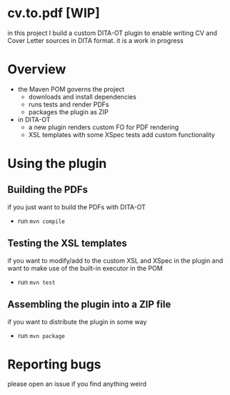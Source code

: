# cv.to.pdf [WIP]

in this project I build a custom DITA-OT plugin to enable writing CV and Cover Letter sources in DITA format. it is a work in progress

# Overview

* the Maven POM governs the project 
  * downloads and install dependencies
  * runs tests and render PDFs
  * packages the plugin as ZIP
* in DITA-OT 
  * a new plugin renders custom FO for PDF rendering
  * XSL templates with some XSpec tests add custom functionality

# Using the plugin

## Building the PDFs
if you just want to build the PDFs with DITA-OT
* run `mvn compile`

## Testing the XSL templates
if you want to modify/add to the custom XSL and XSpec in the plugin and want to make use of the built-in executor in the POM
* run `mvn test`

## Assembling the plugin into a ZIP file
if you want to distribute the plugin in some way
* run `mvn package`

# Reporting bugs
please open an issue if you find anything weird